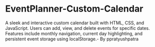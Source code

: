 # EventPlanner-Custom-Calendar
A sleek and interactive custom calendar built with HTML, CSS, and JavaScript. Users can add, view, and delete events for specific dates. Features include monthly navigation, current day highlighting, and persistent event storage using localStorage.- By ppratyushpatra
